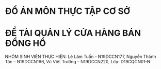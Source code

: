 # ĐỒ ÁN MÔN THỰC TẬP CƠ SỞ
# ĐỂ TÀI QUẢN LÝ CỬA HÀNG BÁN ĐỒNG HỒ
NHÓM SINH VIÊN THỰC HIỆN: Lê Lâm Tuấn – N19DCCN177, Nguyễn Thành Tân – N19DCCN166, Vũ Việt Trường – N19DCCN220, Lớp: D19CQCN01-N
